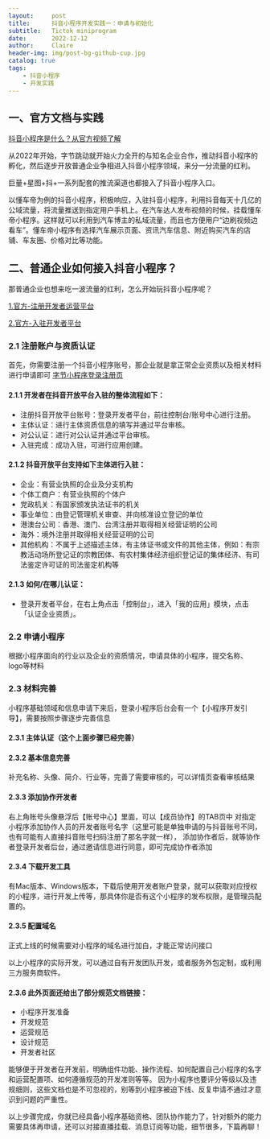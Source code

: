 ```yaml
---
layout:     post
title:      抖音小程序开发实践一：申请与初始化
subtitle:   Tictok miniprogram
date:       2022-12-12
author:     Claire
header-img: img/post-bg-github-cup.jpg
catalog: true
tags:
    - 抖音小程序
    - 开发实践
---
```


## 一、官方文档与实践

[抖音小程序是什么？从官方视频了解](https://microapp.bytedance.com/docs/zh-CN/mini-app/introduction/class/operate/introduce/)

从2022年开始，字节跳动就开始火力全开的与知名企业合作，推动抖音小程序的孵化，然后逐步开放普通企业争相进入抖音小程序领域，来分一分流量的红利。

巨量+星图+抖+一系列配套的推流渠道也都接入了抖音小程序入口。

以懂车帝为例的抖音小程序，积极响应，入驻抖音小程序，利用抖音每天十几亿的公域流量，将流量推送到指定用户手机上。在汽车达人发布视频的时候，挂载懂车帝小程序。这样就可以利用到汽车博主的私域流量，而且也方便用户“边刷视频边看车”。懂车帝小程序有选择汽车展示页面、资讯汽车信息、附近购买汽车的店铺、车友圈、价格对比等功能。

## 二、普通企业如何接入抖音小程序？

那普通企业也想来吃一波流量的红利，怎么开始玩抖音小程序呢？

[1.官方-注册开发者运营平台](https://developer.open-douyin.com/docs/resource/zh-CN/developer/join/register)

[2.官方-入驻开发者平台](https://developer.open-douyin.com/docs/resource/zh-CN/developer/join/join-into-developer-platform)

### 2.1 注册账户与资质认证

首先，你需要注册一个抖音小程序账号，那企业就是拿正常企业资质以及相关材料进行申请即可
[字节小程序登录注册页](https://microapp.bytedance.com/?is_new_connect=0&is_new_user=0)

#### 2.1.1 开发者在抖音开放平台入驻的整体流程如下：

- 注册抖音开放平台账号：登录开发者平台，前往控制台/账号中心进行注册。
- 主体认证：进行主体资质信息的填写并通过平台审核。
- 对公认证：进行对公认证并通过平台审核。
- 入驻完成：成功入驻，可进行应用创建。

#### 2.1.2 抖音开放平台支持如下主体进行入驻：

- 企业：有营业执照的企业及分支机构
- 个体工商户：有营业执照的个体户
- 党政机关：有国家颁发执法证书的机关
- 事业单位：由登记管理机关审查、并向核准设立登记的单位
- 港澳台公司：香港、澳门、台湾注册并取得相关经营证明的公司
- 海外：境外注册并取得相关经营证明的公司
- 其他机构：不属于上述描述主体，有主体证书或文件的其他主体，例如：有宗教活动场所登记证的宗教团体、有农村集体经济组织登记证的集体经济、有司法鉴定许可证的司法鉴定机构等

#### 2.1.3 如何/在哪儿认证：

- 登录开发者平台，在右上角点击「控制台」，进入「我的应用」模块，点击「认证企业资质」。

### 2.2 申请小程序

根据小程序面向的行业以及企业的资质情况，申请具体的小程序，提交名称、logo等材料

### 2.3 材料完善

小程序基础领域和信息申请下来后，登录小程序后台会有一个【小程序开发引导】，需要按照步骤逐步完善信息

#### 2.3.1 主体认证（这个上面步骤已经完善）
#### 2.3.2 基本信息完善
补充名称、头像、简介、行业等，完善了需要审核的，可以详情页查看审核结果
#### 2.3.3 添加协作开发者
右上角账号头像悬浮后【账号中心】里面，可以【成员协作】的TAB页中
对指定小程序添加协作人员的开发者账号名字（这里可能是单独申请的与抖音账号不同，也有可能有人直接抖音账号扫码注册了那名字就一样），
添加协作者后，就等协作者登录开发者后台，通过邀请信息进行同意，即可完成协作者添加

#### 2.3.4 下载开发工具
有Mac版本、Windows版本，下载后使用开发者账户登录，就可以获取对应授权的小程序，进行开发上传等，那具体你是否有这个小程序的发布权限，是管理员配置的。

#### 2.3.5 配置域名
正式上线的时候需要对小程序的域名进行加白，才能正常访问接口


以上小程序的实际开发，可以通过自有开发团队开发，或者服务外包定制，或利用三方服务商软件。

#### 2.3.6 此外页面还给出了部分规范文档链接：

- 小程序开发准备
- 开发规范
- 运营规范
- 设计规范
- 开发者社区

能够便于开发者在开发前，明确组件功能、操作流程、如何配置自己小程序的名字和运营配置项、如何遵循规范的开发准则等等。
因为小程序也要评分等级以及违规细则，这些文档也是不可忽视的，别等到小程序被迫下线、反复申请不通过才意识到问题的严重性。

以上步骤完成，你就已经具备小程序基础资格、团队协作能力了，针对额外的能力需要具体再申请，还可以对接直播挂载、消息订阅等功能，细节很多，下篇再聊！
